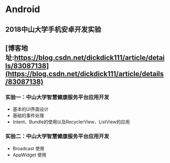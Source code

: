 # Android
## 2018中山大学手机安卓开发实验

## [博客地址:https://blog.csdn.net/dickdick111/article/details/83087138](https://blog.csdn.net/dickdick111/article/details/83087138)

### 实验一：中山大学智慧健康服务平台应用开发
 + 基本的UI界面设计
 + 基础的事件处理
 + Intent、Bundle的使用以及RecyclerView、ListView的应用
 
 
 ### 实验二：中山大学智慧健康服务平台应用开发
  + Broadcast 使用
  + AppWidget 使用
 
